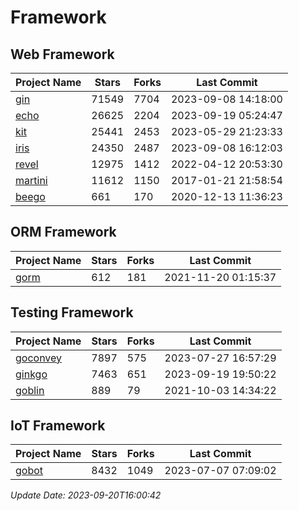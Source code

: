 # Framework

## Web Framework
| Project Name | Stars | Forks | Last Commit |
| ------------ | ----- | ----- | ----------- |
| [gin](https://github.com/gin-gonic/gin) | 71549 | 7704 | 2023-09-08 14:18:00 |
| [echo](https://github.com/labstack/echo) | 26625 | 2204 | 2023-09-19 05:24:47 |
| [kit](https://github.com/go-kit/kit) | 25441 | 2453 | 2023-05-29 21:23:33 |
| [iris](https://github.com/kataras/iris) | 24350 | 2487 | 2023-09-08 16:12:03 |
| [revel](https://github.com/revel/revel) | 12975 | 1412 | 2022-04-12 20:53:30 |
| [martini](https://github.com/go-martini/martini) | 11612 | 1150 | 2017-01-21 21:58:54 |
| [beego](https://github.com/astaxie/beego) | 661 | 170 | 2020-12-13 11:36:23 |

## ORM Framework
| Project Name | Stars | Forks | Last Commit |
| ------------ | ----- | ----- | ----------- |
| [gorm](https://github.com/jinzhu/gorm) | 612 | 181 | 2021-11-20 01:15:37 |

## Testing Framework
| Project Name | Stars | Forks | Last Commit |
| ------------ | ----- | ----- | ----------- |
| [goconvey](https://github.com/smartystreets/goconvey) | 7897 | 575 | 2023-07-27 16:57:29 |
| [ginkgo](https://github.com/onsi/ginkgo) | 7463 | 651 | 2023-09-19 19:50:22 |
| [goblin](https://github.com/franela/goblin) | 889 | 79 | 2021-10-03 14:34:22 |

## IoT Framework
| Project Name | Stars | Forks | Last Commit |
| ------------ | ----- | ----- | ----------- |
| [gobot](https://github.com/hybridgroup/gobot) | 8432 | 1049 | 2023-07-07 07:09:02 |

*Update Date: 2023-09-20T16:00:42*